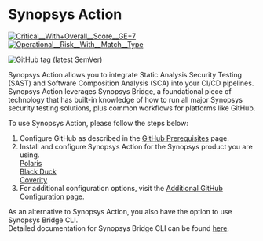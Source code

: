 # Synopsys Action
<!-- BADGES START -->
 <a href="https://saastest.app.blackduck.com/api/projects/f0caceaf-19fe-400a-843c-a7883ea5814d/versions/ccac10ec-1d57-4995-a5a8-479bb8aa0b18/components?filter=policyRuleSeverity:CRITICAL&filter=policyRuleViolation:PR~833ce858-fe66-419e-b0a5-f1d1012e22b1" target="_blank"><img src="https://img.shields.io/badge/Critical__With+Overall__Score__GE+7-1-D2042D?labelColor=000" alt="Critical__With+Overall__Score__GE+7"></a> <a href="https://saastest.app.blackduck.com/api/projects/f0caceaf-19fe-400a-843c-a7883ea5814d/versions/ccac10ec-1d57-4995-a5a8-479bb8aa0b18/components?filter=policyRuleSeverity:MAJOR&filter=policyRuleViolation:PR~79645908-f677-4163-a8dd-cf85f746830b" target="_blank"><img src="https://img.shields.io/badge/Operational__Risk__With__Match__Type-1-FF5F1F?labelColor=000" alt="Operational__Risk__With__Match__Type"></a><!-- BADGES END -->


![GitHub tag (latest SemVer)](https://img.shields.io/github/v/tag/synopsys-sig/synopsys-action?color=blue&label=Latest%20Version&sort=semver)

Synopsys Action allows you to integrate Static Analysis Security Testing (SAST) and Software Composition Analysis (SCA) into your CI/CD pipelines. 
Synopsys Action leverages Synopsys Bridge, a foundational piece of technology that has built-in knowledge of how to run all major Synopsys security testing solutions, plus common workflows for platforms like GitHub.

To use Synopsys Action, please follow the steps below:

1. Configure GitHub as described in the [GitHub Prerequisites](https://sig-product-docs.synopsys.com/bundle/bridge/page/documentation/c_github-prerequisites.html) page.
2. Install and configure Synopsys Action for the Synopsys product you are using. <br/>
[Polaris](https://sig-product-docs.synopsys.com/bundle/bridge/page/documentation/c_github-polaris.html) <br/>
[Black Duck](https://sig-product-docs.synopsys.com/bundle/bridge/page/documentation/c_github-blackduck.html)  <br/>
[Coverity](https://sig-product-docs.synopsys.com/bundle/bridge/page/documentation/c_github-coverity.html) <br/>
3. For additional configuration options, visit the [Additional GitHub Configuration](https://sig-product-docs.synopsys.com/bundle/bridge/page/documentation/c_additional-github-parameters.html) page.

As an alternative to Synopsys Action, you also have the option to use Synopsys Bridge CLI. <br/>
Detailed documentation for Synopsys Bridge CLI can be found [here](https://sig-product-docs.synopsys.com/bundle/bridge/page/documentation/c_overview.html).
